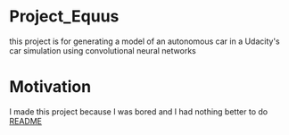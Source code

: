 # Project_Equus


this project is for generating a model of an autonomous car in a Udacity's car simulation using convolutional neural networks


# Motivation

I made this project because I was bored and I had nothing better to do [README](https://stackoverflow.com/questions/7653483/github-relative-link-in-markdown-file)

